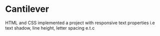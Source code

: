 # Cantilever
HTML and CSS
implemented a project with responsive text properties i.e text shadow, line height, letter spacing e.t.c 
